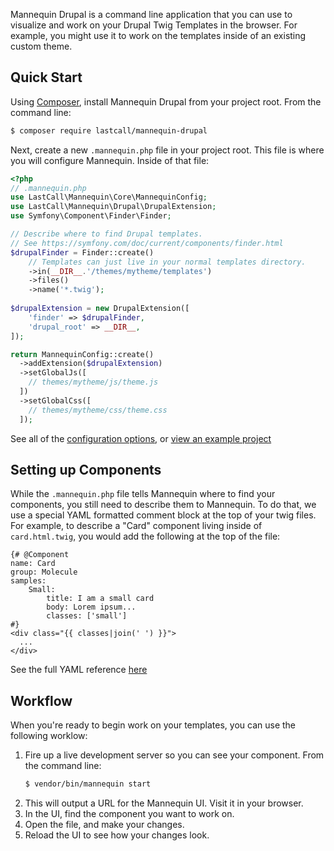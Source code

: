 Mannequin Drupal is a command line application that you can use to visualize and work on your Drupal Twig Templates in the browser. For example, you might use it to work on the templates inside of an existing custom theme.

Quick Start
-----------
Using [Composer](https://getcomposer.org/doc/00-intro.md), install Mannequin Drupal from your project root.  From the command line:
```bash
$ composer require lastcall/mannequin-drupal
```
Next, create a new `.mannequin.php` file in your project root.  This file is where you will configure Mannequin.  Inside of that file:
```php
<?php
// .mannequin.php
use LastCall\Mannequin\Core\MannequinConfig;
use LastCall\Mannequin\Drupal\DrupalExtension;
use Symfony\Component\Finder\Finder;

// Describe where to find Drupal templates.
// See https://symfony.com/doc/current/components/finder.html
$drupalFinder = Finder::create()
    // Templates can just live in your normal templates directory.
    ->in(__DIR__.'/themes/mytheme/templates')
    ->files()
    ->name('*.twig');
    
$drupalExtension = new DrupalExtension([
    'finder' => $drupalFinder,
    'drupal_root' => __DIR__,
]);

return MannequinConfig::create()
  ->addExtension($drupalExtension)
  ->setGlobalJs([
    // themes/mytheme/js/theme.js  
  ])
  ->setGlobalCss([
    // themes/mytheme/css/theme.css
  ]);
```

See all of the [configuration options](docs/configuration.md), or [view an example project](https://github.com/LastCallMedia/Drupal-Scaffold/blob/master/.mannequin.php)


Setting up Components
---------------------
While the `.mannequin.php` file tells Mannequin where to find your components, you still need to describe them to Mannequin.  To do that, we use a special YAML formatted comment block at the top of your twig files. For example, to describe a "Card" component living inside of `card.html.twig`, you would add the following at the top of the file:
```twig
{# @Component
name: Card
group: Molecule
samples:
    Small:
        title: I am a small card
        body: Lorem ipsum...
        classes: ['small']
#}
<div class="{{ classes|join(' ') }}">
  ... 
</div>
```
See the full YAML reference [here](docs/components.md)


Workflow
--------

When you're ready to begin work on your templates, you can use the following worklow:

1. Fire up a live development server so you can see your component.  From the command line:
    ```bash
    $ vendor/bin/mannequin start
    ```
2. This will output a URL for the Mannequin UI.  Visit it in your browser.
3. In the UI, find the component you want to work on.
4. Open the file, and make your changes.
5. Reload the UI to see how your changes look.
